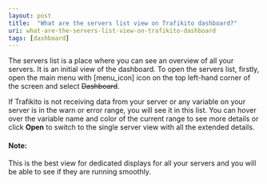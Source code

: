 ```yaml
---
layout: post
title:  "What are the servers list view on Trafikito dashboard?"
uri: what-are-the-servers-list-view-on-trafikito-dashboard
tags: [dashboard]
---
```


<p>
    The servers list is a place where you can see an overview of all your servers. It is an initial view of the
    dashboard. To open the servers list, firstly, open the main menu with [menu_icon] icon on the top left-hand corner
    of the screen and select <s>Dashboard</s>.
</p>

<!--more-->

<p>
    If Trafikito is not receiving data from your server or any variable on your server is in the warn or error range,
    you will see it in this list. You can hover over the variable name and color of the current range to see more
    details or click <strong>Open</strong> to switch to the single server view with all the extended details.
</p>

<h4>Note:</h4>
<p>
    This is the best view for dedicated displays for all your servers and you will be able to see if they are running
    smoothly.
</p>

<!-- todo [image with servers list & hover over chip to see details] -->
